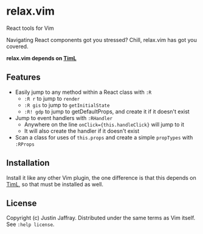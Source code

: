 # relax.vim

React tools for Vim

Navigating React components got you stressed?
Chill, relax.vim has got you covered.

**relax.vim depends on [TimL](https://github.com/tpope/timl)**

## Features

* Easily jump to any method within a React class with `:R`
  * `:R r` to jump to `render`
  * `:R gis` to jump to `getInitialState`
  * `:R! gdp` to jump to getDefaultProps, and create it if it doesn't exist
* Jump to event handlers with `:RHandler`
  * Anywhere on the line `onClick={this.handleClick}` will jump to it
  * It will also create the handler if it doesn't exist
* Scan a class for uses of `this.props` and create a simple `propTypes` with `:RProps`

## Installation

Install it like any other Vim plugin, the one difference is that this depends
on [TimL](https://github.com/tpope/timl), so that must be installed as well.

## License

Copyright (c) Justin Jaffray.  Distributed under the same terms as Vim itself.
See `:help license`.
